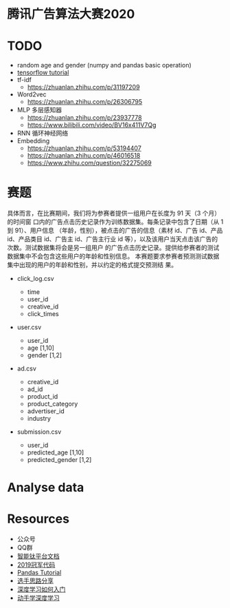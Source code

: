 # 腾讯广告算法大赛2020

# TODO
+ random age and gender (numpy and pandas basic operation)
+ [tensorflow tutorial](https://www.tensorflow.org/tutorials?hl=zh-cn)
+ tf-idf
  + https://zhuanlan.zhihu.com/p/31197209
+ Word2vec
  + https://zhuanlan.zhihu.com/p/26306795
+ MLP  多层感知器
  + https://zhuanlan.zhihu.com/p/23937778
  + https://www.bilibili.com/video/BV16x411V7Qg
+ RNN 循环神经网络
+ Embedding
  + https://zhuanlan.zhihu.com/p/53194407
  + https://zhuanlan.zhihu.com/p/46016518
  + https://www.zhihu.com/question/32275069
# 赛题
具体而言，在比赛期间，我们将为参赛者提供一组用户在长度为 91 天（3 个月）的时间窗
口内的广告点击历史记录作为训练数据集。每条记录中包含了日期（从 1 到 91）、用户信息
（年龄，性别），被点击的广告的信息（素材 id、广告 id、产品 id、产品类目 id、广告主
id、广告主行业 id 等），以及该用户当天点击该广告的次数。测试数据集将会是另一组用户
的广告点击历史记录。提供给参赛者的测试数据集中不会包含这些用户的年龄和性别信息。
本赛题要求参赛者预测测试数据集中出现的用户的年龄和性别，并以约定的格式提交预测结
果。

+ click_log.csv
  + time
  + user_id
  + creative_id
  + click_times
+ user.csv
  + user_id
  + age [1,10]
  + gender [1,2]
+ ad.csv
  + creative_id
  + ad_id
  + product_id
  + product_category
  + advertiser_id
  + industry

+ submission.csv
  + user_id
  + predicted_age [1,10]
  + predicted_gender [1,2]

# Analyse data

# Resources
+ 公众号
+ QQ群
+ [智能钛平台文档](https://github.com/tencentyun/qcloud-documents/tree/master/product/%E5%A4%A7%E6%95%B0%E6%8D%AE%E4%B8%8EAI/%E6%99%BA%E8%83%BD%E9%92%9B%E6%9C%BA%E5%99%A8%E5%AD%A6%E4%B9%A0)
+ [2019冠军代码](https://github.com/guoday/Tencent2019_Preliminary_Rank1st?tdsourcetag=s_pctim_aiomsg)
+ [Pandas Tutorial](https://pandas.pydata.org/docs/getting_started/index.html#getting-started)
+ [选手思路分享](https://mp.weixin.qq.com/s?__biz=MzIzMzgzOTUxNA==&mid=2247484348&idx=1&sn=21979700dd0bb650a935f4e4f32e31bd&chksm=e8fecd49df89445f81f78d328282e2259ffa1a195ac3ffff28d07a530cbb0435fc4ef51cc697&mpshare=1&scene=1&srcid=&sharer_sharetime=1589677777078&sharer_shareid=3790971c6b4aa1299e38b0567b32d666&key=826ecc1d344963fbad9b320962d25ef81fc278ca76debfc502be383c22cff7cacfcc4f41711f5131d56dede127d6e8d1df4bb8d5b2fa6b377575fad9f9f853e8851d5d5d0d241e50a3497b0c54d48a37&ascene=1&uin=MTI1MTI1NjQ2MQ%3D%3D&devicetype=Windows+10+x64&version=62090070&lang=zh_CN&exportkey=A1FTXTJLZiMNQozjvUgoub8%3D&pass_ticket=FArSThuR9nKvM4jN2oVyYXyz4XMl481ozDAl72kVU9rveDWLVEO7FAy419Guj3V9)
+ [深度学习如何入门](https://www.zhihu.com/question/343407265/answer/830912894)
+ [动手学深度学习](https://zh.gluon.ai/index.html)